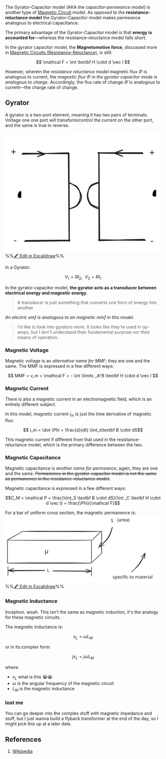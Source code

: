 
The Gyrator-Capacitor model (AKA the *capacitor-permeance model*) is another type of [Magnetic Circuit](Magnetic%20Circuits%20(Resistance-Reluctance).md) model. As *opposed* to the **resistance-reluctance model** the Gyrator-Capacitor model makes permeance analogous to electrical capacitance. 

The primary advantage of the Gyrator-Capacitor model is that **energy is accounted for**—whereas the resistance-reluctance model falls short.

In the gyrator capacitor model, the **Magnetomotive force**, discussed more in [Magnetic Circuits (Resistance-Reluctance)](Magnetic%20Circuits%20(Resistance-Reluctance).md), is still:

$$ \mathcal F = \int \textbf H \cdot d \vec l $$

However, wherein the *resistance reluctance model* magnetic flux $\Phi$ is analogous to current, the *magnetic flux $\Phi$ in the gyrator capacitor mode is analogous to charge.* Accordingly, the flux rate of change $\dot \Phi$ is analogous to current—the charge rate of change.

## Gyrator

A gyrator is a two-port element, meaning it has two pairs of terminals. Voltage one one port will transform/control the current on the other port, and the same is true in reverse.

![](../media/excalidraw/excalidraw-2024-11-10-21.06.50.excalidraw.svg)
%%[🖋 Edit in Excalidraw](../media/excalidraw/excalidraw-2024-11-10-21.06.50.excalidraw.md)%%

In a Gyrator:

$$V_1=RI_2,\ \ V_2=RI_1$$

In the gyrator-capacitor model, **the gyrator acts as a transducer between electrical energy and magnetic energy**.

>  A transducer is just something that converts one form of energy into another

*An electric emf is analogous to an magnetic mmf in this model*. 

> I'd like to look into gyrators more. It looks like they're used in op-amps, but I don't understand their fundamental purpose nor their means of operation.

### Magnetic Voltage

Magnetic voltage is an *alternative name for MMF*; they are one and the same. The MMF is expressed in a few different ways:

$$ MMF = v_m = \mathcal F = - \int \limits _A^B \textbf H \cdot d \vec l $$
### Magnetic Current

There is also a magnetic current in an electromagnetic field, which is an entirely different subject.

In this model, magnetic current $i_m$ is just the time derivative of magnetic flux:

$$ i_m = \dot \Phi = \frac{d}{dt} \iint_s\textbf B \cdot dS$$

This magnetic current if different from that used in the resistance-reluctance model, which is the primary difference between the two.

### Magnetic Capacitance

Magnetic capacitance is *another name for permeance*; again, they are one and the same. ~~Permanence in the gyrator-capacitor model is not the same as permanence in the resistance-reluctance model.~~

Magnetic capacitance is expressed in a few different ways:

$$C_M = \mathcal P = \frac{\iint_S \textbf B \cdot dS}{\int _C \textbf H \cdot d \vec l} = \frac{\Phi}{\mathcal F}$$

For a bar of uniform cross section, the magnetic permanence is:
![](../media/excalidraw/excalidraw-2024-11-10-21.24.52.excalidraw.svg)
%%[🖋 Edit in Excalidraw](../media/excalidraw/excalidraw-2024-11-10-21.24.52.excalidraw.md)%%


### Magnetic Inductance

Inception. woah. This isn't the same as magnetic induction, it's the analogy for these magnetic circuits.

The magnetic inductance is:

$$ x_L = \omega L_M$$

or in its complex form:

$$ jx_L = j\omega L_M$$

where:
- $x_L$ what is this 😭😭
- $\omega$  is the angular frequency of the magnetic circuit
- $L_M$ is the magnetic inductance

### lost me

You can go deeper into the complex stuff with magnetic impedance and stuff, but I just wanna build a flyback transformer at the end of the day, so I might pick this up at a later date.

## References
1. [Wikipedia](https://en.wikipedia.org/wiki/Gyrator%E2%80%93capacitor_model)
